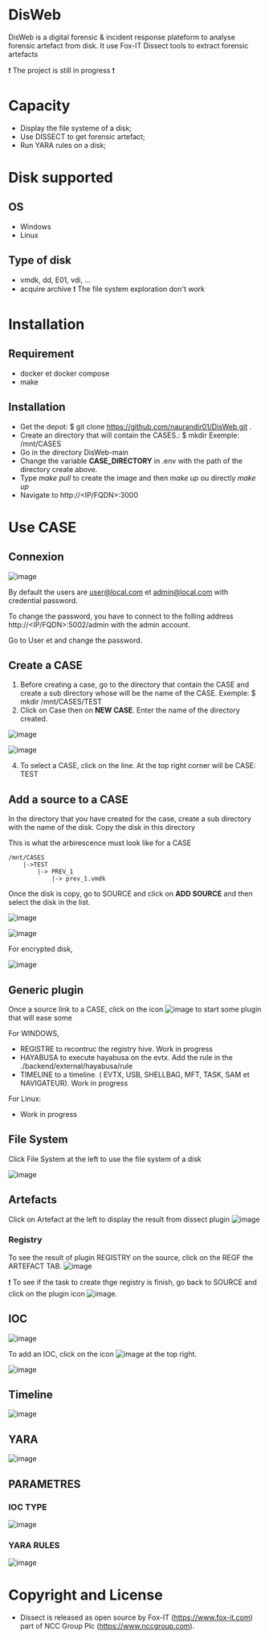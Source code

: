 # DisWeb 

DisWeb is a digital forensic & incident response plateform to analyse forensic artefact from disk. It use Fox-IT Dissect tools to extract forensic artefacts

:exclamation: The project is still in progress :exclamation:

# Capacity
- Display the file systeme of a disk;
- Use DISSECT to get forensic artefact;
- Run YARA rules on a disk;

# Disk supported
## OS
- Windows
- Linux
## Type of disk
- vmdk, dd, E01, vdi, ...
- acquire archive :exclamation: The file system exploration don't work

# Installation

## Requirement
- docker et docker compose
- make

## Installation
- Get the depot: $ git clone https://github.com/naurandir01/DisWeb.git .
- Create an directory that will contain the CASES.: $ mkdir <path that will contain the cases>  Exemple: /mnt/CASES
- Go in the directory DisWeb-main
- Change the variable **CASE_DIRECTORY** in .env with the path of the directory create above.
- Type *make pull* to create the image and then *make up* ou directly *make up*
- Navigate to http://<IP/FQDN>:3000

# Use CASE
## Connexion

![image](/docs/login.png)

By default the users are user@local.com et admin@local.com with credential password.

To change the password, you have to connect to the folling address http://<IP/FQDN>:5002/admin with the admin account.

Go to User et and change the password. 

## Create a CASE

1. Before creating a case, go to the directory that contain the CASE and create a sub directory whose will be the name of the CASE. Exemple: $ mkdir /mnt/CASES/TEST
2. Click on Case then on  **NEW CASE**. Enter the name of the directory created.

![image](/docs/case.png)

![image](/docs/add_case.png)

4. To select a CASE, click on the line. At the top right corner will be CASE: TEST

## Add a source to a CASE

In the directory that you have created for the case, create a sub directory with the name of the disk. Copy the disk in this directory

This is what the arbirescence must look like for a CASE

    /mnt/CASES
        |->TEST
            |-> PREV_1
                |-> prev_1.vmdk

Once the disk is copy, go to SOURCE and click on **ADD SOURCE** and then select the disk in the list.

![image](/docs/add_source.png)

![image](/docs/add_source_2.png)

For encrypted disk, 

![image](/docs/add_source_crypt.png)

## Generic plugin

Once a source link to a CASE, click on the icon ![image](/docs/plugins_icone.png) to start some plugin that will ease some

For WINDOWS, 
- REGISTRE to recontruc the registry hive. Work in progress
- HAYABUSA to execute hayabusa on the evtx. Add the rule in the ./backend/external/hayabusa/rule
- TIMELINE to a timeline. ( EVTX, USB, SHELLBAG, MFT, TASK, SAM et NAVIGATEUR). Work in progress

For Linux:
- Work in progress

## File System
Click File System at the left to use the file system of a disk

![image](/docs/file_system.png)

## Artefacts
Click on Artefact at the left to display the result from dissect plugin
![image](/docs/artefact.png)

### Registry
To see the result of plugin REGISTRY on the source, click on the REGF the ARTEFACT TAB.
![image](/docs/regf.png)

:exclamation: To see if the task to create thge registry is finish, go back to SOURCE and click on the plugin icon ![image](/docs/plugins_icone.png).

## IOC

![image](/docs/iocs.png)

To add an IOC, click on the icon ![image](/docs/ioc_icone.png) at the top right.

![image](/docs/add_ioc.png)

## Timeline

![image](/docs/chronologie.png)

## YARA

![image](/docs/yara_run.png)

## PARAMETRES
### IOC TYPE
![image](/docs/ioc_type.png)

### YARA RULES
![image](/docs/yara_rules.png)


# Copyright and License
- Dissect is released as open source by Fox-IT (https://www.fox-it.com) part of NCC Group Plc (https://www.nccgroup.com).
